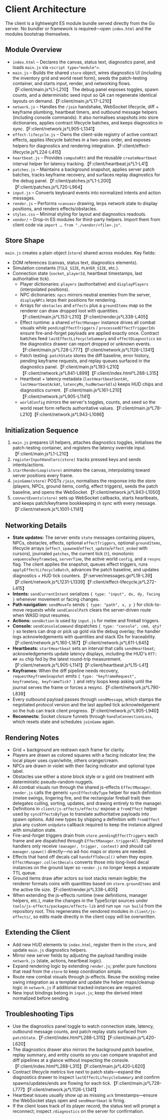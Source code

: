 # Client Architecture

The client is a lightweight ES module bundle served directly from the Go server. No bundler or framework is required—open `index.html` and the modules bootstrap themselves.

## Module Overview
- `index.html` – Declares the canvas, status text, diagnostics panel, and loads `main.js` via `<script type="module">`.
- `main.js` – Builds the shared `store` object, wires diagnostics UI (including the inventory grid and world reset form), seeds the patch-testing container, and starts input, render, and networking flows.【F:client/main.js†L1-L210】 The debug panel exposes toggles, spawn counts, and a deterministic seed input so QA can regenerate identical layouts on demand.【F:client/main.js†L17-L210】
- `network.js` – Handles the `/join` handshake, WebSocket lifecycle, diff + keyframe plumbing, heartbeat timers, and outbound message helpers (including console commands). It also normalises snapshots into store dictionaries, applies contract lifecycle batches, and keeps diagnostics in sync.【F:client/network.js†L905-L1341】
- `effect-lifecycle.js` – Owns the client-side registry of active contract effects, applies lifecycle batches in a two-pass order, and exposes helpers for diagnostics and rendering integration.【F:client/effect-lifecycle.js†L224-L415】
- `heartbeat.js` – Provides `computeRtt` and the reusable `createHeartbeat` interval helper for latency tracking.【F:client/heartbeat.js†L1-L41】
- `patches.js` – Maintains a background snapshot, applies server patch batches, tracks keyframe recovery, and surfaces replay diagnostics for the debug panel.【F:client/patches.js†L1-L200】【F:client/patches.js†L720-L964】
- `input.js` – Converts keyboard events into normalized intents and action messages.
- `render.js` – Performs `<canvas>` drawing, lerps network state to display positions, and renders effects/obstacles.
- `styles.css` – Minimal styling for layout and diagnostics readouts.
- `vendor/` – Drop-in ES modules for third-party helpers. Import them from client code via `import … from "./vendor/<file>.js"`.

## Store Shape
`main.js` creates a plain object (`store`) shared across modules. Key fields:
- DOM references (canvas, status text, diagnostics elements).
- Simulation constants (`TILE_SIZE`, `PLAYER_SIZE`, etc.).
- Connection state (`socket`, `playerId`, heartbeat timestamps, last authoritative tick).
  - Player dictionaries: `players` (authoritative) and `displayPlayers` (interpolated positions).
  - NPC dictionaries: `npcs` mirrors neutral enemies from the server, `displayNPCs` lerps their positions for rendering.
  - Arrays for `obstacles` and `effects` plus a `groundItems` map so the renderer can draw dropped loot with quantities.【F:client/main.js†L153-L210】【F:client/render.js†L338-L405】
  - Effect runtime: a shared `effectManager` instance drives all combat visuals while
    `pendingEffectTriggers` / `processedEffectTriggerIds` ensure fire-and-forget payloads are
    applied exactly once. Contract batches feed `lastEffectLifecycleSummary` and
    `effectDiagnostics` so the diagnostics drawer can report dropped or unknown events.【F:client/main.js†L728-L777】【F:client/network.js†L1126-L1341】
  - Patch testing: `patchState` stores the diff baseline, error history, pending keyframe requests, and replay queues surfaced in the diagnostics panel.【F:client/main.js†L193-L210】【F:client/network.js†L841-L899】【F:client/index.html†L288-L315】
  - Heartbeat + latency metadata (`lastHeartbeatSentAt`, `lastHeartbeatAckAt`, `latencyMs`, `hudNetworkEls`) keeps HUD chips and diagnostics current.【F:client/main.js†L161-L210】【F:client/network.js†L905-L1141】
  - `worldConfig` mirrors the server's toggles, counts, and seed so the world reset form reflects authoritative values.【F:client/main.js†L78-L210】【F:client/network.js†L943-L1086】

## Initialization Sequence
1. `main.js` prepares UI helpers, attaches diagnostics toggles, initialises the patch-testing container, and registers the latency override input.【F:client/main.js†L1-L210】
2. `registerInputHandlers(store)` tracks pressed keys and sends intents/actions.
3. `startRenderLoop(store)` animates the canvas, interpolating toward server positions every frame.
4. `joinGame(store)` POSTs `/join`, normalises the response into the store (players, NPCs, ground items, config, effect triggers), seeds the patch baseline, and opens the WebSocket.【F:client/network.js†L943-L1050】
5. `connectEvents(store)` sets up WebSocket callbacks, starts heartbeats, and keeps patch/keyframe bookkeeping in sync with every message.【F:client/network.js†L1001-L1141】

## Networking Details
- **State updates:** The server emits `state` messages containing players, NPCs, obstacles, effects, optional `effectTriggers`, optional `groundItems`, lifecycle arrays (`effect_spawned`/`effect_update`/`effect_ended` with cursors), journaled `patches`, the current tick (`t`), monotonic `sequence`/`keyframeSeq`, `serverTime`, the active world `config`, and a `resync` flag. The client applies the snapshot, queues effect triggers, runs `applyEffectLifecycleBatch`, advances the patch baseline, and updates diagnostics + HUD tick counters.【F:server/messages.go†L18-L39】【F:client/network.js†L1231-L1339】【F:client/effect-lifecycle.js†L272-L415】
- **Intents:** `sendCurrentIntent` serializes `{ type: "input", dx, dy, facing }` whenever movement or facing changes.
- **Path navigation:** `sendMoveTo` sends `{ type: "path", x, y }` for click-to-move requests while `sendCancelPath` clears the server-driven route when WASD input resumes.
- **Actions:** `sendAction` is used by `input.js` for melee and fireball triggers.
- **Console:** `sendConsoleCommand` dispatches `{ type: "console", cmd, qty? }` so testers can drop or pick up gold via the debug overlay; the handler logs acknowledgements with quantities and stack IDs for traceability.【F:client/network.js†L160-L187】【F:client/network.js†L611-L645】
- **Heartbeats:** `startHeartbeat` sets an interval that calls `sendHeartbeat`; acknowledgements update latency displays, including the HUD's `RTT: ## ms` chip fed by the latest round-trip measurement.【F:client/network.js†L905-L1141】【F:client/heartbeat.js†L15-L41】
- **Keyframes:** When the diff pipeline needs recovery, `requestKeyframeSnapshot` emits `{ type: "keyframeRequest", keyframeSeq, keyframeTick? }` and retry loops keep asking until the journal serves the frame or forces a resync.【F:client/network.js†L790-L839】
- Every outbound payload passes through `sendMessage`, which stamps the negotiated protocol version and the last applied tick acknowledgement so the hub can track client progress.【F:client/network.js†L905-L940】
- **Reconnects:** Socket closure funnels through `handleConnectionLoss`, which resets state and schedules `joinGame` again.

## Rendering Notes
- Grid + background are redrawn each frame for clarity.
- Players are drawn as colored squares with a facing indicator line; the local player uses cyan/white, others orange/cream.
- NPCs are drawn in violet with their facing indicator and optional type label.
- Obstacles use either a stone block style or a gold ore treatment with deterministic pseudo-random nuggets.
- All combat visuals run through the shared js-effects `EffectManager`. `render.js` calls the
  generic `syncEffectsByType` helper for each definition (melee swings, lingering fire, and the
  rectangular fireball trail) then delegates culling, sorting, updates, and drawing entirely to the
  manager.
- Definitions in `client/js-effects/effects/` expose a `fromEffect` helper used by
  `syncEffectsByType` to translate authoritative payloads into spawn options. Add new types by
  shipping a definition with `fromEffect` plus any custom `onUpdate` callback required to keep the
  instance aligned with simulation state.
- Fire-and-forget triggers drain from `store.pendingEffectTriggers` each frame and are dispatched
  through `EffectManager.triggerAll`. Registered handlers only receive `(manager, trigger, context)`
  and should call `manager.spawn()` directly—no ad-hoc maps or stores are needed.
- Effects that hand off decals call `handoffToDecal()` when they expire. `EffectManager.collectDecals`
  converts those into long-lived decal instances on the ground layer so `render.js` no longer keeps a
  separate TTL queue.
- Ground items draw after actors so loot stacks remain legible; the renderer formats coins with quantities based on `store.groundItems` and the active tile size.【F:client/render.js†L338-L405】
- When extending the js-effects runtime (new definitions, manager helpers, etc.), make the changes
  in the TypeScript sources under `tools/js-effects/packages/effects-lib` and run `npm run build`
  from the repository root. This regenerates the vendored modules in `client/js-effects/`, so edits
  made directly in the client copy will be overwritten.

## Extending the Client
- Add new HUD elements to `index.html`, register them in the `store`, and update `main.js` diagnostics helpers.
- Mirror new server fields by adjusting the payload handling inside `network.js` (state, actions, heartbeat logic).
- Expand rendering logic by extending `render.js`; prefer pure functions that read from the `store` to keep coordination simple.
- Route new combat visuals through js-effects. Reuse the existing melee swing integration as a template and update the
  helper maps/cleanup logic in `network.js` if additional tracked instances are required.
- New input bindings belong in `input.js`; keep the derived intent normalized before sending.

## Troubleshooting Tips
- Use the diagnostics panel toggle to watch connection state, latency, outbound message counts, and patch replay stats surfaced from `patchState`.【F:client/index.html†L288-L315】【F:client/main.js†L420-L620】
- The diagnostics drawer also mirrors the background patch baseline, replay summary, and entity counts so you can compare snapshot and diff pipelines at a glance without inspecting the console.【F:client/index.html†L288-L315】【F:client/main.js†L420-L620】
- Contract lifecycle metrics live next to patch stats—expand the diagnostics drawer to inspect `lastEffectLifecycleSummary` and confirm spawns/updates/ends are flowing for each tick.【F:client/main.js†L728-L777】【F:client/network.js†L1126-L1341】
- Heartbeat issues usually show up as missing `ack` timestamps—ensure the WebSocket stays open and `sendHeartbeat` is firing.
- If the client loses track of its player record, the status text will prompt a reconnect; inspect `/diagnostics` on the server for confirmation.
